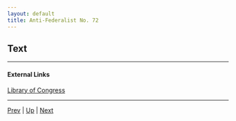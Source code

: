 ```yaml
---
layout: default
title: Anti-Federalist No. 72
---
```


## Text

---
#### External Links
[Library of Congress]()

---

[Prev](71.md) | [Up](README.md) | [Next](73.md)
